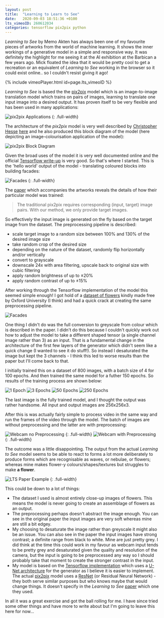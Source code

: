```yaml
---
layout: post
title:  "Learning to Learn to See"
date:   2020-09-03 18:51:36 +0100
lts_vimeoID: 260612034
categories: tensorflow pix2pix python
---
```


_Learning to See_ by Memo Akten has always been one of my favourite pieces of artworks from the world of machine learning. It shows the inner workings of a generative model in a simple and responsive way. It was definitely the highlight for me seeing it at the AI exhibition at the Barbican a few years ago. Mick floated the idea that it would be pretty cool to get a recreation or an equivalent of _Learning to See_ working in the browser so it could exist online.. so I couldn't resist giving it ago!

{% include vimeoPlayer.html id=page.lts_vimeoID %}

_Learning to See_ is based the the [pix2pix][p2p] model which is an image-to-image translation model which trains on pairs of images, learning to translate one input image into a desired output. It has proven itself to be very flexible and has been used in many applications:

![pix2pix Applications](https://phillipi.github.io/pix2pix/images/teaser_v3.jpg)
{: .full-width}

The architecture of the _pix2pix_ model is very well described by [Christopher Hesse](https://twitter.com/christophrhesse) [here](https://affinelayer.com/pix2pix/) and he also produced this block diagram of the model (here depicting an image-colourisation application of the model):

![pix2pix Block Diagram]({{site.baseurl}}/assets/images/lts/pix2pix_block_diagram.png)

Given the broad uses of the model it is very well documented online and the official [Tensorflow write-up](https://www.tensorflow.org/tutorials/generative/pix2pix) is very good. So that's where I started. This is the 'hello world' output of the model - translating coloured blocks into building facades:

![Facades]({{site.baseurl}}/assets/images/lts/pix2pix_building.png)
{: .full-width}

The [paper][lts-paper] which accompanies the artworks reveals the details of how their particular model was trained:

> The traditional pix2pix requires corresponding (input, target) image pairs. With our method, we only provide target images.

So effectively the input image is generated on the fly based on the target image from the dataset. The preprocessing pipeline is described:

- scale target image to a random size between 100% and 130% of the desired image size
- take random crop of the desired size
- depending on the nature of the dataset, randomly flip horizontally and/or vertically
- convert to grayscale
- downscale 24x with area filtering, upscale back to original size with cubic filtering
- apply random brightness of up to ±20%
- apply random contrast of up to ±15%

After working through the Tensorflow implementation of the model this seemed simple enough! I got hold of a [dataset of flowers](http://www.robots.ox.ac.uk/~vgg/data/flowers/102/index.html) kindly made free by Oxford University (I think) and had a quick crack at creating the same preprocessing pipeline.

![Facades]({{site.baseurl}}/assets/images/lts/image_pairing.png)

One thing I didn't do was the full conversion to greyscale from colour which is described in the paper. I didn't do this because I couldn't quickly work out how to adjust the model to take a different shaped tensor (a single channel image rather than 3) as an input. That is a fundamental change in the architecture of the first few layers of the generator which didn't seem like a quick change (I wanted to see it do stuff!). So instead I desaturated the image but kept the 3 channels - I think this led to worse results than the paper but I'll come back to that.

I initially trained this on a dataset of 800 images, with a batch size of 4 for 100 epochs. And then trained the same model for a futher 150 epochs. So results of the training process are shown below:

![1 Epoch]({{site.baseurl}}/assets/images/lts/1_epoch_screenshot.png)
![3 Epochs]({{site.baseurl}}/assets/images/lts/3_epochs.png)
![50 Epochs]({{site.baseurl}}/assets/images/lts/50_epochs.png)
![250 Epochs]({{site.baseurl}}/assets/images/lts/250_epochs.png)

The last image is the fully trained model, and I thought the output was rather handsome. All input and output images are 256x256x3.

After this is was actually fairly simple to process video in the same way and run the frames of the video through the model. The batch of images are without preprocessing and the latter are with preprocessing:

![Webcam no Preprocessing]({{site.baseurl}}/assets/images/lts/v1_webcam.png)
{: .full-width}
![Webcam with Preprocessing]({{site.baseurl}}/assets/images/lts/v1_webcam_preprocess.png)
{: .full-width}

The outcome was a little disappointing. The output from the actual _Learning to See_ model seems to be able to react to forms a lot more deliberately to produce forms which are recognisable as waves, or nebulae, or flowers; whereas mine makes flower-y colours/shapes/textures but struggles to make __a flower__.

![LTS Paper Example]({{site.baseurl}}/assets/images/lts/paper_flowers.png)
{: .full-width}

This could be down to a lot of things:

- The dataset I used is almost entirely close-up images of flowers. This means the model is never going to create an assemblage of flowers as an output.
- The preprocessing perhaps doesn't abstract the image enough. You can see in the original paper the input images are very soft whereas mine are still a bit edgey.
- My choosing to desaturate the image rather than greyscale it might also be an issue. You can also see in the paper the input images have strong contrast; a definite range from black to white. Mine are just pretty grey. I did think at the time this could work in my favour as webcam input tends to be pretty grey and desaturated given the quality and resolution of the camera, but the input is going to be preprocessed any way so I should probably take that moment to create the stronger contrast in the input.
- My model is based on the [Tensorflow implementation](https://www.tensorflow.org/tutorials/generative/pix2pix) which uses a [U-Net architecture](https://en.wikipedia.org/wiki/U-Net) for the generator as I believe it is easier to implement. The actual [pix2pix][p2p] model uses a [ResNet](https://en.wikipedia.org/wiki/Residual_neural_network) (or Residual Neural Network) - they both serve similar purposes but who knows maybe that would change things. It doesn't specify in the _Learning to See_ [paper][lts-paper] which one they used.

In all it was a great exercise and got the ball rolling for me. I have since tried some other things and have more to write about but I'm going to leave this here for now...


<!-- IMAGES -->
[p2p]: https://phillipi.github.io/pix2pix/
[lts-paper]: https://arxiv.org/ftp/arxiv/papers/2003/2003.00902.pdf
